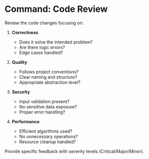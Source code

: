 # Command: Code Review

Review the code changes focusing on:

1. **Correctness**
   - Does it solve the intended problem?
   - Are there logic errors?
   - Edge cases handled?

2. **Quality**
   - Follows project conventions?
   - Clear naming and structure?
   - Appropriate abstraction level?

3. **Security**
   - Input validation present?
   - No sensitive data exposure?
   - Proper error handling?

4. **Performance**
   - Efficient algorithms used?
   - No unnecessary operations?
   - Resource cleanup handled?

Provide specific feedback with severity levels (Critical/Major/Minor).